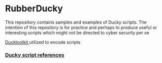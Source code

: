 # RubberDucky

This repository contains samples and examples of Ducky scripts.
The intention of this repository is for practice and perhaps to produce useful or interesting scripts which might not be directed to cyber security per se

<a href="https://ducktoolkit.com/encode"> Ducktoolkit </a> utilized to encode scripts

### <a href="https://docs.hak5.org/usb-rubber-ducky-1/the-ducky-script-language/ducky-script-quick-reference">Ducky script references</a>

